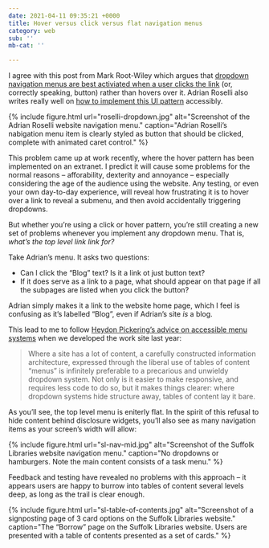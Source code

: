 ```yaml
---
date: 2021-04-11 09:35:21 +0000
title: Hover versus click versus flat navigation menus
category: web
sub: ''
mb-cat: ''

---
```

I agree with this post from Mark Root-Wiley which argues that [dropdown navigation menus are best activiated when a user clicks the link](https://css-tricks.com/in-praise-of-the-unambiguous-click-menu/) (or, correctly speaking, button) rather than hovers over it. Adrian Roselli also writes really well on [how to implement this UI pattern](https://adrianroselli.com/2019/06/link-disclosure-widget-navigation.html) accessibly.

{% include figure.html url="roselli-dropdown.jpg" alt="Screenshot of the Adrian Roselli website navigation menu." caption="Adrian Roselli’s nabigation menu item is clearly styled as button that should be clicked, complete with animated caret control." %}

This problem came up at work recently, where the hover pattern has been implemented on an extranet. I predict it will cause some problems for the normal reasons – afforability, dexterity and annoyance – especially considering the age of the audience using the website. Any testing, or even your own day-to-day experience, will reveal how frustrating it is to hover over a link to reveal a submenu, and then avoid accidentally triggering dropdowns.

But whether you’re using a click or hover pattern, you’re still creating a new set of problems whenever you implement any dropdown menu. That is, _what’s the top level link link for?_

Take Adrian’s menu. It asks two questions:

* Can I click the “Blog” text? Is it a link ot just button text?
* If it does serve as a link to a page, what should appear on that page if all the subpages are listed when you click the button?

Adrian simply makes it a link to the website home page, which I feel is confusing as it’s labelled “Blog”, even if Adrian’s site _is_ a blog.

This lead to me to follow [Heydon Pickering’s advice on accessible menu systems](https://www.smashingmagazine.com/2017/11/building-accessible-menu-systems/) when we developed the work site last year:

> Where a site has a lot of content, a carefully constructed information architecture, expressed through the liberal use of tables of content “menus” is infinitely preferable to a precarious and unwieldy dropdown system. Not only is it easier to make responsive, and requires less code to do so, but it makes things clearer: where dropdown systems hide structure away, tables of content lay it bare.

As you’ll see, the top level menu is eniterly flat. In the spirit of this refusal to hide content behind disclosure widgets, you’ll also see as many navigation items as your screen’s width will allow:

{% include figure.html url="sl-nav-mid.jpg" alt="Screenshot of the Suffolk Libraries website navigation menu." caption="No dropdowns or hamburgers. Note the main content consists of a task menu." %}

Feedback and testing have revealed no problems with this approach – it appears users are happy to burrow into tables of content several levels deep, as long as the trail is clear enough.

{% include figure.html url="sl-table-of-contents.jpg" alt="Screenshot of a signposting page of 3 card options on the Suffolk Libraries website." caption="The “Borrow” page on the Suffolk Libraries website. Users are presented with a table of contents presented as a set of cards." %}